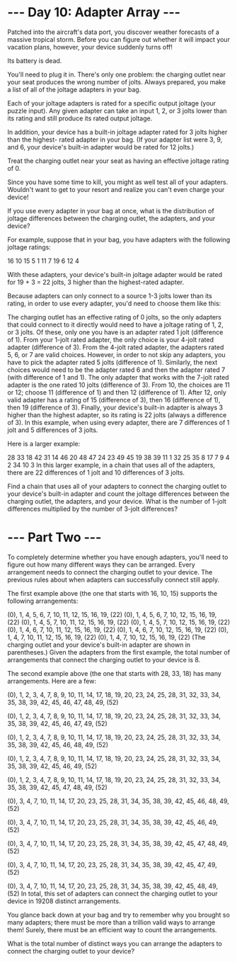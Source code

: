﻿# --- Day 10: Adapter Array ---
Patched into the aircraft's data port, you discover weather forecasts of a massive tropical 
storm. Before you can figure out whether it will impact your vacation plans, however, your 
device suddenly turns off!

Its battery is dead.

You'll need to plug it in. There's only one problem: the charging outlet near your seat produces 
the wrong number of jolts. Always prepared, you make a list of all of the joltage adapters in 
your bag.

Each of your joltage adapters is rated for a specific output joltage (your puzzle input). Any 
given adapter can take an input 1, 2, or 3 jolts lower than its rating and still produce its 
rated output joltage.

In addition, your device has a built-in joltage adapter rated for 3 jolts higher than the highest-
rated adapter in your bag. (If your adapter list were 3, 9, and 6, your device's built-in adapter 
would be rated for 12 jolts.)

Treat the charging outlet near your seat as having an effective joltage rating of 0.

Since you have some time to kill, you might as well test all of your adapters. Wouldn't want to 
get to your resort and realize you can't even charge your device!

If you use every adapter in your bag at once, what is the distribution of joltage differences 
between the charging outlet, the adapters, and your device?

For example, suppose that in your bag, you have adapters with the following joltage ratings:

16
10
15
5
1
11
7
19
6
12
4

With these adapters, your device's built-in joltage adapter would be rated for 19 + 3 = 22 jolts, 
3 higher than the highest-rated adapter.

Because adapters can only connect to a source 1-3 jolts lower than its rating, in order to use every 
adapter, you'd need to choose them like this:

The charging outlet has an effective rating of 0 jolts, so the only adapters that could connect to 
it directly would need to have a joltage rating of 1, 2, or 3 jolts. Of these, only one you have 
is an adapter rated 1 jolt (difference of 1).
From your 1-jolt rated adapter, the only choice is your 4-jolt rated adapter (difference of 3).
From the 4-jolt rated adapter, the adapters rated 5, 6, or 7 are valid choices. However, in order to 
not skip any adapters, you have to pick the adapter rated 5 jolts (difference of 1).
Similarly, the next choices would need to be the adapter rated 6 and then the adapter rated 7 (with 
difference of 1 and 1).
The only adapter that works with the 7-jolt rated adapter is the one rated 10 jolts (difference of 3).
From 10, the choices are 11 or 12; choose 11 (difference of 1) and then 12 (difference of 1).
After 12, only valid adapter has a rating of 15 (difference of 3), then 16 (difference of 1), then 19 
(difference of 3).
Finally, your device's built-in adapter is always 3 higher than the highest adapter, so its rating is 
22 jolts (always a difference of 3).
In this example, when using every adapter, there are 7 differences of 1 jolt and 5 differences of 3 jolts.

Here is a larger example:

28
33
18
42
31
14
46
20
48
47
24
23
49
45
19
38
39
11
1
32
25
35
8
17
7
9
4
2
34
10
3
In this larger example, in a chain that uses all of the adapters, there are 22 differences of 1 jolt 
and 10 differences of 3 jolts.

Find a chain that uses all of your adapters to connect the charging outlet to your device's built-in 
adapter and count the joltage differences between the charging outlet, the adapters, and your device. 
What is the number of 1-jolt differences multiplied by the number of 3-jolt differences?


# --- Part Two ---
To completely determine whether you have enough adapters, you'll need to figure out how many different 
ways they can be arranged. Every arrangement needs to connect the charging outlet to your device. The 
previous rules about when adapters can successfully connect still apply.

The first example above (the one that starts with 16, 10, 15) supports the following arrangements:

(0), 1, 4, 5, 6, 7, 10, 11, 12, 15, 16, 19, (22)
(0), 1, 4, 5, 6, 7, 10, 12, 15, 16, 19, (22)
(0), 1, 4, 5, 7, 10, 11, 12, 15, 16, 19, (22)
(0), 1, 4, 5, 7, 10, 12, 15, 16, 19, (22)
(0), 1, 4, 6, 7, 10, 11, 12, 15, 16, 19, (22)
(0), 1, 4, 6, 7, 10, 12, 15, 16, 19, (22)
(0), 1, 4, 7, 10, 11, 12, 15, 16, 19, (22)
(0), 1, 4, 7, 10, 12, 15, 16, 19, (22)
(The charging outlet and your device's built-in adapter are shown in parentheses.) Given the adapters 
from the first example, the total number of arrangements that connect the charging outlet to your device is 8.

The second example above (the one that starts with 28, 33, 18) has many arrangements. Here are a few:

(0), 1, 2, 3, 4, 7, 8, 9, 10, 11, 14, 17, 18, 19, 20, 23, 24, 25, 28, 31,
32, 33, 34, 35, 38, 39, 42, 45, 46, 47, 48, 49, (52)

(0), 1, 2, 3, 4, 7, 8, 9, 10, 11, 14, 17, 18, 19, 20, 23, 24, 25, 28, 31,
32, 33, 34, 35, 38, 39, 42, 45, 46, 47, 49, (52)

(0), 1, 2, 3, 4, 7, 8, 9, 10, 11, 14, 17, 18, 19, 20, 23, 24, 25, 28, 31,
32, 33, 34, 35, 38, 39, 42, 45, 46, 48, 49, (52)

(0), 1, 2, 3, 4, 7, 8, 9, 10, 11, 14, 17, 18, 19, 20, 23, 24, 25, 28, 31,
32, 33, 34, 35, 38, 39, 42, 45, 46, 49, (52)

(0), 1, 2, 3, 4, 7, 8, 9, 10, 11, 14, 17, 18, 19, 20, 23, 24, 25, 28, 31,
32, 33, 34, 35, 38, 39, 42, 45, 47, 48, 49, (52)

(0), 3, 4, 7, 10, 11, 14, 17, 20, 23, 25, 28, 31, 34, 35, 38, 39, 42, 45,
46, 48, 49, (52)

(0), 3, 4, 7, 10, 11, 14, 17, 20, 23, 25, 28, 31, 34, 35, 38, 39, 42, 45,
46, 49, (52)

(0), 3, 4, 7, 10, 11, 14, 17, 20, 23, 25, 28, 31, 34, 35, 38, 39, 42, 45,
47, 48, 49, (52)

(0), 3, 4, 7, 10, 11, 14, 17, 20, 23, 25, 28, 31, 34, 35, 38, 39, 42, 45,
47, 49, (52)

(0), 3, 4, 7, 10, 11, 14, 17, 20, 23, 25, 28, 31, 34, 35, 38, 39, 42, 45,
48, 49, (52)
In total, this set of adapters can connect the charging outlet to your device in 19208 
distinct arrangements.

You glance back down at your bag and try to remember why you brought so many adapters; there 
must be more than a trillion valid ways to arrange them! Surely, there must be an efficient 
way to count the arrangements.

What is the total number of distinct ways you can arrange the adapters to connect the 
charging outlet to your device?